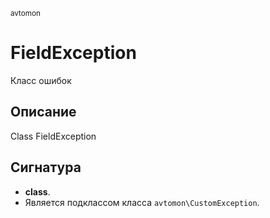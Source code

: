 <small>avtomon</small>

FieldException
==============

Класс ошибок

Описание
-----------

Class FieldException

Сигнатура
---------

- **class**.
- Является подклассом класса `avtomon\CustomException`.
